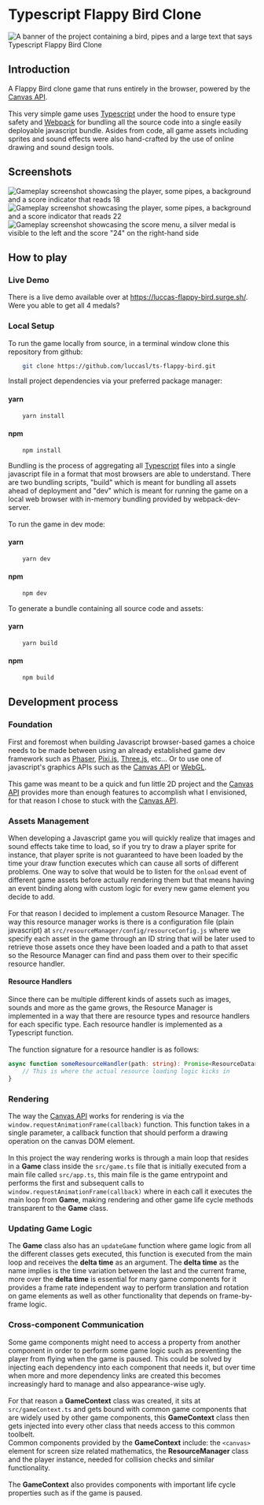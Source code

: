 # Typescript Flappy Bird Clone

![A banner of the project containing a bird, pipes and a large text that says Typescript Flappy Bird Clone](images/banner.png "Typescript Flappy Bird Clone banner")

## Introduction

A Flappy Bird clone game that runs entirely in the browser, powered by the [Canvas API](https://developer.mozilla.org/en-US/docs/Web/API/Canvas_API).\
\
This very simple game uses [Typescript](https://www.typescriptlang.org/) under the hood to ensure type safety and [Webpack](https://webpack.js.org/) for bundling all the source code into a single easily deployable javascript bundle. Asides from code, all game assets including sprites and sound effects were also hand-crafted by the use of online drawing and sound design tools.

## Screenshots

![Gameplay screenshot showcasing the player, some pipes, a background and a score indicator that reads 18](images/screenshot-gameplay-1.png "Gameplay screenshot 1")
![Gameplay screenshot showcasing the player, some pipes, a background and a score indicator that reads 22](images/screenshot-gameplay-2.png "Gameplay screenshot 2")
![Gameplay screenshot showcasing the score menu, a silver medal is visible to the left and the score "24" on the right-hand side](images/screenshot-score.png "Score menu screenshot")

## How to play

### Live Demo

There is a live demo available over at https://luccas-flappy-bird.surge.sh/.
\
Were you able to get all 4 medals?

### Local Setup

To run the game locally from source, in a terminal window clone this repository from github:

```bash
    git clone https://github.com/luccasl/ts-flappy-bird.git
```

Install project dependencies via your preferred package manager:

#### yarn

```bash
    yarn install
```

#### npm

```bash
    npm install
```

Bundling is the process of aggregating all [Typescript](https://www.typescriptlang.org/) files into a single javascript file in a format that most browsers are able to understand.
There are two bundling scripts, "build" which is meant for bundling all assets ahead of deployment and "dev" which is meant for running the game on a local web browser with in-memory bundling provided by webpack-dev-server.\
\
To run the game in dev mode:

#### yarn

```bash
    yarn dev
```

#### npm

```bash
    npm dev
```

To generate a bundle containing all source code and assets:

#### yarn

```bash
    yarn build
```

#### npm

```bash
    npm build
```

## Development process

### Foundation

First and foremost when building Javascript browser-based games a choice needs to be made between using an already established game dev framework such as [Phaser](https://phaser.io/), [Pixi.js](https://pixijs.com/), [Three.js](https://threejs.org/), etc... Or to use one of javascript's graphics APIs such as the [Canvas API](https://developer.mozilla.org/en-US/docs/Web/API/Canvas_API) or [WebGL](https://developer.mozilla.org/en-US/docs/Web/API/WebGL_API).\
\
This game was meant to be a quick and fun little 2D project and the [Canvas API](https://developer.mozilla.org/en-US/docs/Web/API/Canvas_API) provides more than enough features to accomplish what I envisioned, for that reason I chose to stuck with the [Canvas API](https://developer.mozilla.org/en-US/docs/Web/API/Canvas_API).

### Assets Management

When developing a Javascript game you will quickly realize that images and sound effects take time to load, so if you try to draw a player sprite for instance, that player sprite is not guaranteed to have been loaded by the time your draw function executes which can cause all sorts of different problems. One way to solve that would be to listen for the `onload` event of different game assets before actually rendering them but that means having an event binding along with custom logic for every new game element you decide to add.\
\
For that reason I decided to implement a custom Resource Manager. The way this resource manager works is there is a configuration file (plain javascript) at `src/resourceManager/config/resourceConfig.js` where we specify each asset in the game through an ID string that will be later used to retrieve those assets once they have been loaded and a path to that asset so the Resource Manager can find and pass them over to their specific resource handler.

#### Resource Handlers

Since there can be multiple different kinds of assets such as images, sounds and more as the game grows, the Resource Manager is implemented in a way that there are resource types and resource handlers for each specific type. Each resource handler is implemented as a Typescript function.\
\
The function signature for a resource handler is as follows:

```typescript
async function someResourceHandler(path: string): Promise<ResourceData> {
    // This is where the actual resource loading logic kicks in
}
```

### Rendering

The way the [Canvas API](https://developer.mozilla.org/en-US/docs/Web/API/Canvas_API) works for rendering is via the `window.requestAnimationFrame(callback)` function. This function takes in a single parameter, a callback function that should perform a drawing operation on the canvas DOM element.\
\
In this project the way rendering works is through a main loop that resides in a **Game** class inside the `src/game.ts` file that is initially executed from a main file called `src/app.ts`, this main file is the game entrypoint and performs the first and subsequent calls to `window.requestAnimationFrame(callback)` where in each call it executes the main loop from **Game**, making rendering and other game life cycle methods transparent to the **Game** class.

### Updating Game Logic

The **Game** class also has an `updateGame` function where game logic from all the different classes gets executed, this function is executed from the main loop and receives the **delta time** as an argument. The **delta time** as the name implies is the time variation between the last and the current frame, more over the **delta time** is essential for many game components for it provides a frame rate independent way to perform translation and rotation on game elements as well as other functionality that depends on frame-by-frame logic.

### Cross-component Communication

Some game components might need to access a property from another component in order to perform some game logic such as preventing the player from flying when the game is paused. This could be solved by injecting each dependency into each component that needs it, but over time when more and more dependency links are created this becomes increasingly hard to manage and also appearance-wise ugly.\
\
For that reason a **GameContext** class was created, it sits at `src/gameContext.ts` and gets bound with common game components that are widely used by other game components, this **GameContext** class then gets injected into every other class that needs access to this common toolbelt.\
Common components provided by the **GameContext** include: the `<canvas>` element for screen size related mathematics, the **ResourceManager** class and the player instance, needed for collision checks and similar functionality.\
\
The **GameContext** also provides components with important life cycle properties such as if the game is paused.

